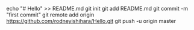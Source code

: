 echo "# Hello" >> README.md
git init
git add README.md
git commit -m "first commit"
git remote add origin https://github.com/rodneyishihara/Hello.git
git push -u origin master
